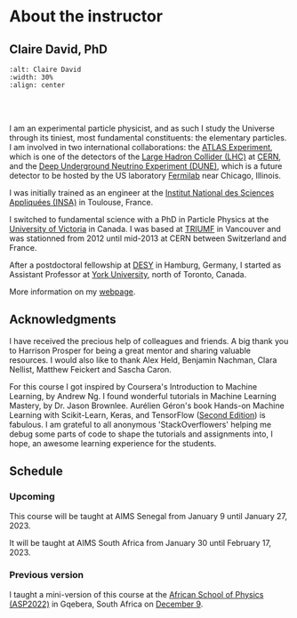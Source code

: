 # About the instructor

## Claire David, PhD

```{image} ../images/about_instructor.png
:alt: Claire David
:width: 30%
:align: center
```
&nbsp;  
&nbsp;  

I am an experimental particle physicist, and as such I study the Universe through its tiniest, most fundamental constituents: the elementary particles. I am involved in two international collaborations: the [ATLAS Experiment](https://atlas.cern/), which is one of the detectors of the [Large Hadron Collider (LHC)](https://home.cern/science/accelerators/large-hadron-collider) at [CERN](https://home.web.cern.ch/), and the [Deep Underground Neutrino Experiment (DUNE)](https://www.dunescience.org/), which is a future detector to be hosted by the US laboratory [Fermilab](https://www.fnal.gov/) near Chicago, Illinois.

I was initially trained as an engineer at the [Institut National des Sciences Appliquées (INSA)](https://www.insa-toulouse.fr/en/index.html) in Toulouse, France.

I switched to fundamental science with a PhD in Particle Physics at the [University of Victoria](https://www.uvic.ca/science/physics/index.php) in Canada. I was based at [TRIUMF](https://www.triumf.ca/) in Vancouver and was stationned from 2012 until mid-2013 at CERN between Switzerland and France.


After a postdoctoral fellowship at [DESY](https://www.desy.de/) in Hamburg, Germany, I started as Assistant Professor at [York University](https://www.yorku.ca/science/physics/), north of Toronto, Canada.

More information on my [webpage](https://www.yorku.ca/science/clairedavid/).

## Acknowledgments

I have received the precious help of colleagues and friends. A big thank you to Harrison Prosper for being a great mentor and sharing valuable resources.
I would also like to thank Alex Held, Benjamin Nachman, Clara Nellist, Matthew Feickert and Sascha Caron.

For this course I got inspired by Coursera's Introduction to Machine Learning, by Andrew Ng. I found wonderful tutorials in Machine Learning Mastery, by Dr. Jason Brownlee. Aurélien Géron's book Hands-on Machine Learning with Scikit-Learn, Keras, and TensorFlow ([Second Edition](https://www.oreilly.com/library/view/hands-on-machine-learning/9781492032632/)) is fabulous. I am grateful to all anonymous 'StackOverflowers' helping me debug some parts of code to shape the tutorials and assignments into, I hope, an awesome learning experience for the students.

## Schedule

### Upcoming 

This course will be taught at AIMS Senegal from January 9 until January 27, 2023.

It will be taught at AIMS South Africa from January 30 until February 17, 2023.


### Previous version

I taught a mini-version of this course at the [African School of Physics (ASP2022)](https://www.africanschoolofphysics.org/asp2022/) in Gqebera, South Africa on [December 9](https://indico.cern.ch/event/1210872/timetable/#20221209).